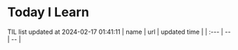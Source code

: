 # Today I Learn 
TIL list updated at 2024-02-17 01:41:11
| name | url | updated time |
| :--- | -- | -- |
